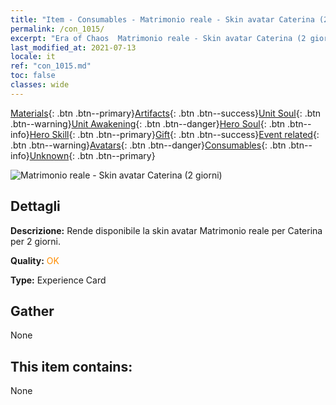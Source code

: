 ```yaml
---
title: "Item - Consumables - Matrimonio reale - Skin avatar Caterina (2 giorni)"
permalink: /con_1015/
excerpt: "Era of Chaos  Matrimonio reale - Skin avatar Caterina (2 giorni)"
last_modified_at: 2021-07-13
locale: it
ref: "con_1015.md"
toc: false
classes: wide
---
```

 [Materials](/ItemsIT/){: .btn .btn--primary}[Artifacts](/ItemsIT/Artifacts/){: .btn .btn--success}[Unit Soul](/ItemsIT/UnitSoul/){: .btn .btn--warning}[Unit Awakening](/ItemsIT/UnitAwakening/){: .btn .btn--danger}[Hero Soul](/ItemsIT/HeroSoul/){: .btn .btn--info}[Hero Skill](/ItemsIT/HeroSkill/){: .btn .btn--primary}[Gift](/ItemsIT/Gift/){: .btn .btn--success}[Event related](/ItemsIT/Events/){: .btn .btn--warning}[Avatars](/ItemsIT/Avatars/){: .btn .btn--danger}[Consumables](/ItemsIT/Consumables/){: .btn .btn--info}[Unknown](/ItemsIT/Unknown/){: .btn .btn--primary}

 ![Matrimonio reale - Skin avatar Caterina (2 giorni)](/images/h/h_Catherine4.jpg)

## Dettagli
 **Descrizione:** Rende disponibile la skin avatar Matrimonio reale per Caterina per 2 giorni.

 **Quality:** <span style="color: #FF8C00">OK</span>

 **Type:** Experience Card

## Gather

  None

## This item contains:

  None

